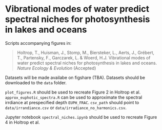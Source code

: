 # Vibrational modes of water predict spectral niches for photosynthesis in lakes and oceans
Scripts accompanying figures in:

> Holtrop, T., Huisman, J., Stomp, M., Biersteker, L., Aerts, J., Grébert, T., Partensky, F., Garczarek, L. & Woerd, H.J. Vibrational modes of water predict spectral niches for photosynthesis in lakes and oceans. *Nature Ecology & Evolution* (Accepted)

Datasets will be made availabe on figshare (TBA). Datasets should be downloaded to the `data` folder. 

`plot_figures.R` should be used to recreate Figure 2 in Holtrop et al.  `approx_euphotic_spectra.R` can be used to approximate the spectral irrdiance at prespecified depth `EUPH_FRAC`. `csv_path` should point to `data/irrandiance.csv` or `data/irradiance_no_harmonics.csv`. 

Jupyter notebook `spectral_niches.ipynb` should be used to recreate Figure 4 in Holtrop et al.


